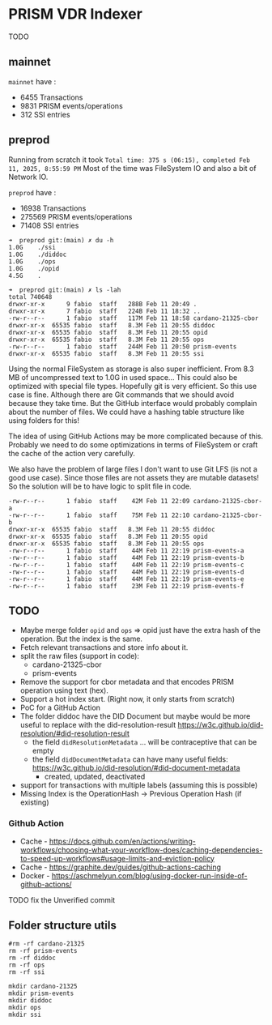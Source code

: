 # PRISM VDR Indexer

TODO

## mainnet

`mainnet` have :
- 6455 Transactions
- 9831 PRISM events/operations
- 312 SSI entries

## preprod

Running from scratch it took `Total time: 375 s (06:15), completed Feb 11, 2025, 8:55:59 PM`
Most of the time was FileSystem IO and also a bit of Network IO.

`preprod` have :
- 16938 Transactions
- 275569 PRISM events/operations
- 71408 SSI entries

```shell
➜  preprod git:(main) ✗ du -h     
1.0G	./ssi
1.0G	./diddoc
1.0G	./ops
1.0G	./opid
4.5G	.

➜  preprod git:(main) ✗ ls -lah
total 740648
drwxr-xr-x      9 fabio  staff   288B Feb 11 20:49 .
drwxr-xr-x      7 fabio  staff   224B Feb 11 18:32 ..
-rw-r--r--      1 fabio  staff   117M Feb 11 18:58 cardano-21325-cbor
drwxr-xr-x  65535 fabio  staff   8.3M Feb 11 20:55 diddoc
drwxr-xr-x  65535 fabio  staff   8.3M Feb 11 20:55 opid
drwxr-xr-x  65535 fabio  staff   8.3M Feb 11 20:55 ops
-rw-r--r--      1 fabio  staff   244M Feb 11 20:50 prism-events
drwxr-xr-x  65535 fabio  staff   8.3M Feb 11 20:55 ssi
```

Using the normal FileSystem as storage is also super inefficient.
From 8.3 MB of uncompressed text to 1.0G in used space... This could also be optimized with special file types.
Hopefully git is very efficient. So this use case is fine. Although there are Git commands that we should avoid because they take time.
But the GitHub interface would probably complain about the number of files. We could have a hashing table structure like using folders for this!

The idea of using GitHub Actions may be more complicated because of this.
Probably we need to do some optimizations in terms of FileSystem or craft the cache of the action very carefully.


We also have the problem of large files
I don't want to use Git LFS (is not a good use case). Since those files are not assets they are mutable datasets!
So the solution will be to have logic to split file in code.

```shell
-rw-r--r--      1 fabio  staff    42M Feb 11 22:09 cardano-21325-cbor-a
-rw-r--r--      1 fabio  staff    75M Feb 11 22:10 cardano-21325-cbor-b
drwxr-xr-x  65535 fabio  staff   8.3M Feb 11 20:55 diddoc
drwxr-xr-x  65535 fabio  staff   8.3M Feb 11 20:55 opid
drwxr-xr-x  65535 fabio  staff   8.3M Feb 11 20:55 ops
-rw-r--r--      1 fabio  staff    44M Feb 11 22:19 prism-events-a
-rw-r--r--      1 fabio  staff    44M Feb 11 22:19 prism-events-b
-rw-r--r--      1 fabio  staff    44M Feb 11 22:19 prism-events-c
-rw-r--r--      1 fabio  staff    44M Feb 11 22:19 prism-events-d
-rw-r--r--      1 fabio  staff    44M Feb 11 22:19 prism-events-e
-rw-r--r--      1 fabio  staff    23M Feb 11 22:19 prism-events-f
```

## TODO

- Maybe merge folder `opid` and `ops` => opid just have the extra hash of the operation.
  But the index is the same.
- Fetch relevant transactions and store info about it.
- split the raw files (support in code):
  - cardano-21325-cbor
  - prism-events
- Remove the support for cbor metadata and that encodes PRISM operation using text (hex).
- Support a hot index start. (Right now, it only starts from scratch)
- PoC for a GitHub Action
- The folder diddoc have the DID Document but maybe would be more useful to replace with the did-resolution-result https://w3c.github.io/did-resolution/#did-resolution-result
  - the field `didResolutionMetadata` ... will be contraceptive that can be empty
  - the field `didDocumentMetadata` can have many useful fields: https://w3c.github.io/did-resolution/#did-document-metadata
    - created, updated, deactivated
- support for transactions with multiple labels (assuming this is possible)
- Missing Index is the OperationHash -> Previous Operation Hash (if existing)

### Github Action

- Cache - https://docs.github.com/en/actions/writing-workflows/choosing-what-your-workflow-does/caching-dependencies-to-speed-up-workflows#usage-limits-and-eviction-policy
- Cache - https://graphite.dev/guides/github-actions-caching
- Docker - https://aschmelyun.com/blog/using-docker-run-inside-of-github-actions/

TODO fix the Unverified commit

## Folder structure utils

```shell
#rm -rf cardano-21325
rm -rf prism-events
rm -rf diddoc
rm -rf ops
rm -rf ssi

mkdir cardano-21325
mkdir prism-events
mkdir diddoc
mkdir ops
mkdir ssi
```